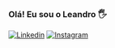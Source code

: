 ### Olá! Eu sou o Leandro 🖐️
[![Linkedin](https://img.shields.io/badge/LinkedIn-0077B5?style=for-the-badge&logo=linkedin&logoColor=white)](www.linkedin.com/in/leandrocunhadev)
[![Instagram](https://img.shields.io/badge/Instagram-E4405F?style=for-the-badge&logo=instagram&logoColor=white)](https://www.instagram.com/leandro.c_013/)




